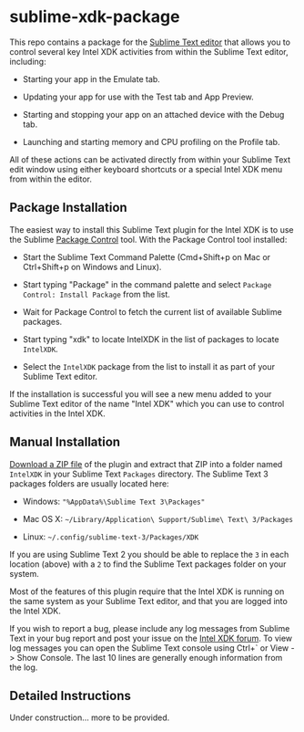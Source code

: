 sublime-xdk-package
===================
 
This repo contains a package for the [Sublime Text
editor](<http://www.sublimetext.com>) that allows you to control several key
Intel XDK activities from within the Sublime Text editor, including:
 
-   Starting your app in the Emulate tab.
 
-   Updating your app for use with the Test tab and App Preview.
 
-   Starting and stopping your app on an attached device with the Debug tab.
 
-   Launching and starting memory and CPU profiling on the Profile tab.
 
All of these actions can be activated directly from within your Sublime Text
edit window using either keyboard shortcuts or a special Intel XDK menu from
within the editor.
 
Package Installation
--------------------
 
The easiest way to install this Sublime Text plugin for the Intel XDK is to use
the Sublime [Package Control](<https://sublime.wbond.net/installation>) tool.
With the Package Control tool installed:
 
-   Start the Sublime Text Command Palette (Cmd+Shift+p on Mac or Ctrl+Shift+p
    on Windows and Linux).
 
-   Start typing "Package" in the command palette and select `Package Control:
    Install Package` from the list.
 
-   Wait for Package Control to fetch the current list of available Sublime
    packages.
 
-   Start typing "xdk" to locate IntelXDK in the list of packages to locate
    `IntelXDK`.
 
-   Select the `IntelXDK` package from the list to install it as part of your
    Sublime Text editor.
 
If the installation is successful you will see a new menu added to your Sublime
Text editor of the name "Intel XDK" which you can use to control activities in
the Intel XDK.
 
Manual Installation
-------------------
 
[Download a ZIP
file](<https://github.com/gomobile/sublime-xdk-package/archive/master.zip>) of
the plugin and extract that ZIP into a folder named `IntelXDK` in your Sublime
Text `Packages` directory. The Sublime Text 3 packages folders are usually
located here:
 
-   Windows:
    `"%AppData%\Sublime Text 3\Packages"`
 
-   Mac OS X:
    `~/Library/Application\ Support/Sublime\ Text\ 3/Packages`
 
-   Linux:
    `~/.config/sublime-text-3/Packages/XDK`
 
If you are using Sublime Text 2 you should be able to replace the `3` in each
location (above) with a `2` to find the Sublime Text packages folder on your
system.
 
Most of the features of this plugin require that the Intel XDK is running on the
same system as your Sublime Text editor, and that you are logged into the Intel
XDK.
 
If you wish to report a bug, please include any log messages from Sublime Text
in your bug report and post your issue on the [Intel XDK
forum](<http://software.intel.com/en-us/forums/intel-xdk>). To view log messages
you can open the Sublime Text console using Ctrl+\` or View -\> Show Console.
The last 10 lines are generally enough information from the log.
 
Detailed Instructions
---------------------
 
Under construction… more to be provided.
 
